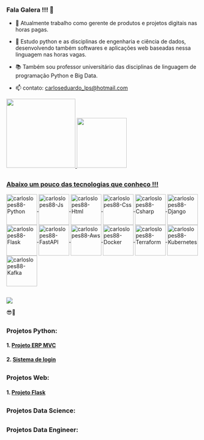 ### Fala Galera !!! 👋
  
- 🔭 Atualmente trabalho como gerente de produtos e projetos digitais nas horas pagas.
  
- 🌱 Estudo python e as disciplinas de engenharia e ciência de dados, desenvolvendo também softwares e aplicações web baseadas nessa linguagem nas horas vagas.
  
- 📚 Também sou professor universitário das disciplinas de linguagem de programação Python e Big Data.
  
- 📫 contato: carloseduardo_lps@hotmail.com
  
<div>
  <a href="https://github.com/carloslopes88">
  <img height="180em" src="https://github-readme-stats.vercel.app/api?username=carloslopes88&show_icons=true&theme=tokyonight&include_all_commits=true&count_private=true"/>
  <img height="130em" src="https://github-readme-stats.vercel.app/api/top-langs/?username=carloslopes88&layout=compact&langs_count=7&theme=tokyonight"/>
</div>
<div>
  
</div>

##

### Abaixo um pouco das tecnologias que conheço !!!


<div align="flex">
  <img align="center" alt="carloslopes88-Python" height="80" width="80" src="https://skillicons.dev/icons?i=py">
  <img align="center" alt="carloslopes88-Js" height="80" width="80" src="https://skillicons.dev/icons?i=js">
  <img align="center" alt="carloslopes88-Html" height="80" width="80" src="https://skillicons.dev/icons?i=html">
  <img align="center" alt="carloslopes88-Css" height="80" width="80" src="https://skillicons.dev/icons?i=css">
  <img align="center" alt="carloslopes88-Csharp" height="80" width="80" src="https://skillicons.dev/icons?i=cs">
  <img align="center" alt="carloslopes88-Django" height="80" width="80" src="https://skillicons.dev/icons?i=django">
  <img align="center" alt="carloslopes88-Flask" height="80" width="80" src="https://skillicons.dev/icons?i=flask">
  <img align="center" alt="carloslopes88-FastAPI" height="80" width="80" src="https://skillicons.dev/icons?i=fastapi">
  <img align="center" alt="carloslopes88-Aws" height="80" width="80" src="https://skillicons.dev/icons?i=aws">
  <img align="center" alt="carloslopes88-Docker" height="80" width="80" src="https://skillicons.dev/icons?i=docker">
  <img align="center" alt="carloslopes88-Terraform" height="80" width="80" src="https://skillicons.dev/icons?i=terraform">
  <img align="center" alt="carloslopes88-Kubernetes" height="80" width="80" src="https://skillicons.dev/icons?i=kubernetes">
  <img align="center" alt="carloslopes88-Kafka" height="80" width="80" src="https://skillicons.dev/icons?i=kafka">
</div>

##

<div>
  <a href="https://www.linkedin.com/in/carlos-eduardo-lopes-planejamento-empresarial/" target="_blank"><img src="https://img.shields.io/badge/-LinkedIn-%230077B5?style=for-the-badge&logo=linkedin&logoColor=white" target="_blank"></a>
</div>  

😎🤙

##

### Projetos Python:

#### 1. [Projeto ERP MVC](https://github.com/CarlosLopes88/Projeto_ERP_MVC)

#### 2. [Sistema de login](https://github.com/CarlosLopes88/Projeto-Login-System)

##

### Projetos Web:

#### 1. [Projeto Flask](https://github.com/CarlosLopes88/Projeto_Flask)

##

### Projetos Data Science:

##

### Projetos Data Engineer:

<div class="mxgraph" style="max-width:100%;border:1px solid transparent;" data-mxgraph="{&quot;highlight&quot;:&quot;#0000ff&quot;,&quot;nav&quot;:true,&quot;resize&quot;:true,&quot;xml&quot;:&quot;&lt;mxfile host=\&quot;Electron\&quot; modified=\&quot;2024-01-15T00:23:17.376Z\&quot; agent=\&quot;Mozilla/5.0 (Windows NT 10.0; Win64; x64) AppleWebKit/537.36 (KHTML, like Gecko) draw.io/22.1.16 Chrome/120.0.6099.109 Electron/28.1.0 Safari/537.36\&quot; etag=\&quot;B3ssgcdD-sQu_J7YhAVx\&quot; version=\&quot;22.1.16\&quot; type=\&quot;device\&quot;&gt;&lt;diagram name=\&quot;Página-1\&quot; id=\&quot;Z6yhb-3faidDQiQsZk_h\&quot;&gt;&lt;mxGraphModel dx=\&quot;1050\&quot; dy=\&quot;621\&quot; grid=\&quot;1\&quot; gridSize=\&quot;10\&quot; guides=\&quot;1\&quot; tooltips=\&quot;1\&quot; connect=\&quot;1\&quot; arrows=\&quot;1\&quot; fold=\&quot;1\&quot; page=\&quot;1\&quot; pageScale=\&quot;1\&quot; pageWidth=\&quot;827\&quot; pageHeight=\&quot;1169\&quot; background=\&quot;none\&quot; math=\&quot;0\&quot; shadow=\&quot;0\&quot;&gt;&lt;root&gt;&lt;mxCell id=\&quot;0\&quot;/&gt;&lt;mxCell id=\&quot;1\&quot; parent=\&quot;0\&quot;/&gt;&lt;mxCell id=\&quot;lz5dERS1Ep25kW0eTTmT-8\&quot; style=\&quot;edgeStyle=orthogonalEdgeStyle;rounded=0;orthogonalLoop=1;jettySize=auto;html=1;exitX=0.988;exitY=0.578;exitDx=0;exitDy=0;entryX=0.007;entryY=0.538;entryDx=0;entryDy=0;entryPerimeter=0;exitPerimeter=0;flowAnimation=1;\&quot; parent=\&quot;1\&quot; source=\&quot;lz5dERS1Ep25kW0eTTmT-4\&quot; target=\&quot;lz5dERS1Ep25kW0eTTmT-5\&quot; edge=\&quot;1\&quot;&gt;&lt;mxGeometry relative=\&quot;1\&quot; as=\&quot;geometry\&quot;&gt;&lt;mxPoint x=\&quot;414\&quot; y=\&quot;160\&quot; as=\&quot;targetPoint\&quot;/&gt;&lt;/mxGeometry&gt;&lt;/mxCell&gt;&lt;mxCell id=\&quot;lz5dERS1Ep25kW0eTTmT-10\&quot; style=\&quot;edgeStyle=orthogonalEdgeStyle;rounded=0;orthogonalLoop=1;jettySize=auto;html=1;exitX=0.978;exitY=0.564;exitDx=0;exitDy=0;exitPerimeter=0;entryX=-0.002;entryY=0.613;entryDx=0;entryDy=0;entryPerimeter=0;flowAnimation=1;\&quot; parent=\&quot;1\&quot; source=\&quot;lz5dERS1Ep25kW0eTTmT-4\&quot; target=\&quot;lz5dERS1Ep25kW0eTTmT-6\&quot; edge=\&quot;1\&quot;&gt;&lt;mxGeometry relative=\&quot;1\&quot; as=\&quot;geometry\&quot;/&gt;&lt;/mxCell&gt;&lt;mxCell id=\&quot;lz5dERS1Ep25kW0eTTmT-4\&quot; value=\&quot;\&quot; style=\&quot;image;sketch=0;aspect=fixed;html=1;points=[];align=center;fontSize=12;image=img/lib/mscae/Database_General.svg;\&quot; parent=\&quot;1\&quot; vertex=\&quot;1\&quot;&gt;&lt;mxGeometry x=\&quot;128.2\&quot; y=\&quot;250\&quot; width=\&quot;83.6\&quot; height=\&quot;110\&quot; as=\&quot;geometry\&quot;/&gt;&lt;/mxCell&gt;&lt;mxCell id=\&quot;lz5dERS1Ep25kW0eTTmT-5\&quot; value=\&quot;\&quot; style=\&quot;image;sketch=0;aspect=fixed;html=1;points=[];align=center;fontSize=12;image=img/lib/mscae/Database_General.svg;\&quot; parent=\&quot;1\&quot; vertex=\&quot;1\&quot;&gt;&lt;mxGeometry x=\&quot;482.2\&quot; y=\&quot;100\&quot; width=\&quot;83.6\&quot; height=\&quot;110\&quot; as=\&quot;geometry\&quot;/&gt;&lt;/mxCell&gt;&lt;mxCell id=\&quot;lz5dERS1Ep25kW0eTTmT-6\&quot; value=\&quot;\&quot; style=\&quot;image;sketch=0;aspect=fixed;html=1;points=[];align=center;fontSize=12;image=img/lib/mscae/Database_General.svg;\&quot; parent=\&quot;1\&quot; vertex=\&quot;1\&quot;&gt;&lt;mxGeometry x=\&quot;482.2\&quot; y=\&quot;395\&quot; width=\&quot;83.6\&quot; height=\&quot;110\&quot; as=\&quot;geometry\&quot;/&gt;&lt;/mxCell&gt;&lt;/root&gt;&lt;/mxGraphModel&gt;&lt;/diagram&gt;&lt;/mxfile&gt;&quot;,&quot;toolbar&quot;:&quot;pages zoom layers lightbox&quot;,&quot;page&quot;:0}">
</div>

